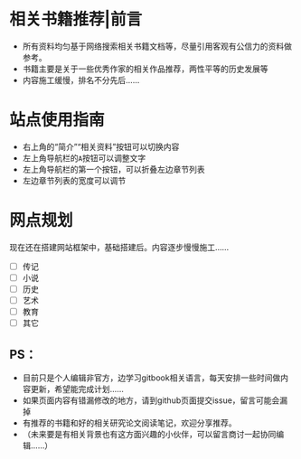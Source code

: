 # 相关书籍推荐|前言
- 所有资料均匀基于网络搜索相关书籍文档等，尽量引用客观有公信力的资料做参考。
- 书籍主要是关于一些优秀作家的相关作品推荐，两性平等的历史发展等
- 内容施工缓慢，排名不分先后……

# 站点使用指南
- 右上角的“简介”“相关资料”按钮可以切换内容
- 左上角导航栏的`A`按钮可以调整文字
- 左上角导航栏的第一个按钮，可以折叠左边章节列表
- 左边章节列表的宽度可以调节


# 网点规划
现在还在搭建网站框架中，基础搭建后。内容逐步慢慢施工……
- [ ] 传记
- [ ] 小说
- [ ] 历史
- [ ] 艺术
- [ ] 教育
- [ ] 其它

## PS：
- 目前只是个人编辑非官方，边学习gitbook相关语言，每天安排一些时间做内容更新，希望能完成计划……
- 如果页面内容有错漏修改的地方，请到github页面提交issue，留言可能会漏掉
- 有推荐的书籍和好的相关研究论文阅读笔记，欢迎分享推荐。
- （未来要是有相关背景也有这方面兴趣的小伙伴，可以留言商讨一起协同编辑……）
